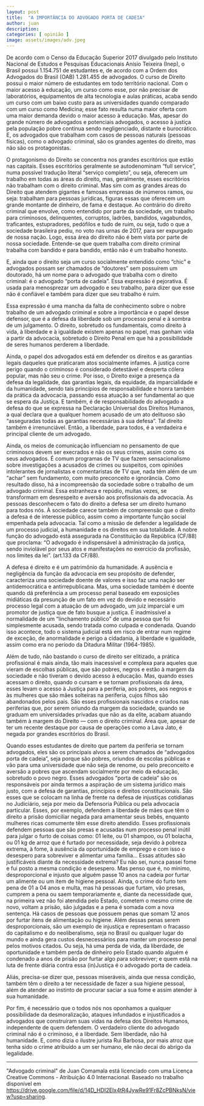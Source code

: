 ```yaml
---
layout: post
title:  "A IMPORTÂNCIA DO ADVOGADO PORTA DE CADEIA"
author: juan
description: 
categories: [ opinião ]
image: assets/images/adv.jpeg
---
```


De acordo com o Censo da Educação Superior 2017 divulgado pelo Instituto Nacional de Estudos e Pesquisas Educacionais Anísio Teixeira (Inep), o Brasil possui 1.154.751 de estudantes e, de acordo com a Ordem dos Advogados do Brasil (OAB) 1.281.455 de advogados. O curso de Direito possui o maior número de estudantes em todo território nacional. Com o maior acesso à educação, um curso como esse, por não precisar de laboratórios, equipamentos de alta tecnologia e aulas práticas, acaba sendo um curso com um baixo custo para as universidades quando comparado com um curso como Medicina; esse fato resulta numa maior oferta com uma maior demanda devido o maior acesso à educação. Mas, apesar do grande número de advogados e potenciais advogados, o acesso à justiça pela população pobre continua sendo negligenciado, distante e burocrático. E, os advogados que trabalham com casos de pessoas naturais (pessoas físicas), como o advogado criminal, são os grandes agentes do direito, mas não são os protagonistas.

O protagonismo do Direito se concentra nos grandes escritórios que estão nas capitais. Esses escritórios geralmente se autodenominam “full service”, numa possível tradução literal “serviço completo”, ou seja, oferecem um trabalho em todas as áreas do direito, mas, geralmente, esses escritórios não trabalham com o direito criminal. Mas sim com as grandes áreas do Direito que atendem gigantes e famosas empresas de inúmeros ramos, ou seja: trabalham para pessoas jurídicas, figuras essas que oferecem um grande montante de dinheiro, de fama e destaque. Ao contrário do direito criminal que envolve, como entendido por parte da sociedade, um trabalho para criminosos, delinquentes, corruptos, ladrões, bandidos, vagabundos, traficantes, estupradores, pedófilos e tudo de ruim, ou seja, tudo o que a sociedade brasileira pediu, no voto nas urnas de 2017, para ser expurgado de nossa nação. Logo, essa área do direito não é bem vista por parte de nossa sociedade. Entende-se que quem trabalha com direito criminal trabalha com bandido e para bandido, então não é um trabalho honesto.

E, ainda que o direito seja um curso socialmente entendido como “chic” e advogados possam ser chamados de “doutores” sem possuírem um doutorado, há um nome para o advogado que trabalha com o direito criminal: é o advogado “porta de cadeia”. Essa expressão é pejorativa. É usada para menosprezar um advogado e seu trabalho, para dizer que esse não é confiável e também para dizer que seu trabalho é ruim.

Essa expressão é uma mancha da falta de conhecimento sobre o nobre trabalho de um advogado criminal e sobre a importância e o papel desse defensor, que é a defesa da liberdade sob um processo penal e à sombra de um julgamento. O direito, sobretudo os fundamentais, como direito à vida, à liberdade e à igualdade existem apenas no papel, mas ganham vida a partir da advocacia, sobretudo o Direito Penal em que há a possibilidade de seres humanos perderem a liberdade.

Ainda, o papel dos advogados está em defender os direitos e as garantias legais daqueles que praticaram atos socialmente infames. A justiça corre perigo quando o criminoso é considerado detestável e desperta cólera popular, mas não seu o crime. Por isso, o Direito exige a presença da defesa da legalidade, das garantias legais, da equidade, da imparcialidade e da humanidade, sendo tais princípios de responsabilidade e honra também da prática da advocacia, passando essa atuação a ser fundamental ao que se espera da Justiça. E também, é de responsabilidade do advogado a defesa do que se expressa na Declaração Universal dos Direitos Humanos, a qual declara que a qualquer homem acusado de um ato delituoso são “asseguradas todas as garantias necessárias à sua defesa”. Tal direito também é irrenunciável. Então, a liberdade, para todos, é a verdadeira e principal cliente de um advogado.

Ainda, os meios de comunicação influenciam no pensamento de que criminosos devem ser execrados e não os seus crimes, assim como os seus advogados. É comum programas de TV que fazem sensacionalismo sobre investigações a acusados de crimes ou suspeitos, com opiniões intolerantes de jornalistas e comentaristas de TV que, nada têm além de um “achar” sem fundamento, com muito preconceito e ignorância. Como resultado disso, há a incompreensão da sociedade sobre o trabalho de um advogado criminal. Essa estranheza e repúdio, muitas vezes, se transformam em desrespeito e aversão aos profissionais da advocacia. As pessoas desconhecem o fato do direito a defesa ser um direito humano para todos nós. À sociedade carece também de compreensão que o direito a defesa é de interesse público, assim como a importante função social empenhada pela advocacia. Tal como a missão de defender a legalidade de um processo judicial, a humanidade e os direitos em sua totalidade. A nobre função do advogado está assegurada na Constituição da República (CF/88) que proclama: “O advogado é indispensável à administração da justiça, sendo inviolável por seus atos e manifestações no exercício da profissão, nos limites da lei”. (art.133 da CF/88).

A defesa é direito e é um patrimônio da humanidade. A ausência e negligência da função da advocacia em seu propósito de defender, caracteriza uma sociedade doente de valores e isso faz uma nação ser antidemocrática e antirrepublicana. Mas, uma sociedade também é doente quando dá preferência a um processo penal baseado em exposições midiáticas da presunção de um fato em vez do devido e necessário processo legal com a atuação de um advogado, um juiz imparcial e um promotor de justiça que de fato busque a justiça. É inadmissível a normalidade de um “linchamento público” de uma pessoa que foi simplesmente acusada, sendo tratada como culpada e condenada. Quando isso acontece, todo o sistema judicial está em risco de entrar num regime de exceção, de anormalidade e perigo a cidadania, à liberdade e igualdade, assim como era no período da Ditadura Militar (1964-1985).

Além de tudo, não bastando o curso de direito ser elitizado, a prática profissional é mais ainda, tão mais inacessível e complexa para aqueles que vieram de escolhas públicas, que são pobres, negros e estão à margem da sociedade e não tiveram o devido acesso à educação. Mas, quando esses acessam o direito, quando o cursam e se tornam profissionais da área, esses levam o acesso à Justiça para a periferia, aos pobres, aos negros e às mulheres que são mães solteiras na periferia, cujos filhos são abandonados pelos pais. São esses profissionais nascidos e criados nas periferias que, por serem oriundo da margem da sociedade, quando se graduam em universidades privadas que não as da elite, acabam atuando também à margem do Direito — com o direito criminal. Área que, apesar de ter um recente destaque por causa de operações como a Lava Jato, é negada por grandes escritórios do Brasil.

Quando esses estudantes de direito que partem da periferia se tornam advogados, eles são os principais alvos a serem chamados de “advogados porta de cadeia”, seja porque são pobres, oriundos de escolas públicas e vão para uma universidade que não seja de renome, ou pelo preconceito e aversão a pobres que ascendam socialmente por meio da educação, sobretudo o povo negro. Esses advogados “porta de cadeia” são os responsáveis por ainda termos a aspiração de um sistema jurídico mais justo, com a defesa de garantias, princípios e direitos constitucionais. São esses que se colocam na linha de frente na defesa de injustiças cotidianas no Judiciário, seja por meio da Defensoria Pública ou pela advocacia particular. Esses, por exemplo, defendem a liberdade de mães que têm o direito a prisão domiciliar negada para amamentar seus bebês, enquanto mulheres ricas comumente têm esse direito atendido. Esses profissionais defendem pessoas que são presas e acusadas num processo penal inútil para julgar o furto de coisas como: 01 leite, ou 01 shampoo, ou 01 bolacha, ou 01 kg de arroz que é furtado por necessidade, seja devido à pobreza extrema, à fome, à ausência da oportunidade de emprego e com isso o desespero para sobreviver e alimentar uma família… Essas atitudes são justificáveis diante da necessidade extrema? Eu não sei, nunca passei fome e fui posto a mesma condição e desespero. Mas penso que é, no mínimo, desproporcional e injusto que alguém passe 10 anos na cadeia por furtar um alimente ou um item de higiene pessoal. Ainda, o crime do furto tem pena de 01 a 04 anos e multa, mas há pessoas que furtam, vão presas, cumprem a pena ou saem temporariamente e, diante da necessidade que, na primeira vez não foi atendida pelo Estado, cometem o mesmo crime de novo, voltam a prisão, são julgadas e a pena é somada com a nova sentença. Há casos de pessoas que possuem penas que somam 12 anos por furtar itens de alimentação ou higiene. Além dessas penas serem desproporcionais, são um exemplo de injustiça e representam o fracasso do capitalismo e do neoliberalismo, seja no Brasil ou qualquer lugar do mundo e ainda gera custos desnecessários para manter um processo penal pelos motivos citados. Ou seja, há uma perda de vida, da liberdade, de oportunidade e também perda de dinheiro pelo Estado quando alguém é condenado a anos de prisão por furtar algo para sobreviver; e quem está na luta de frente diária contra essa (in)Justiça é o advogado porta de cadeia.

Aliás, precisa-se dizer que, pessoas miseráveis, ainda que nessa condição, também têm o direito a ter necessidade de fazer a sua higiene pessoal, além de atender ao instinto de procurar saciar a sua fome e assim atender à sua humanidade.

Por fim, é necessário que o todos nós nos oponhamos a qualquer possibilidade da desmoralização, ataques infundados e injustificados a advogados que construíram suas vidas na defesa dos Direitos Humanos, independente de quem defendem. O verdadeiro cliente do advogado criminal não é o criminoso, é a liberdade. Sem liberdade, não há humanidade. E, como dizia o ilustre jurista Rui Barbosa, por mais atroz que tenha sido o crime atribuído a um ser humano, ele não decai do abrigo da legalidade.

---

"Advogado criminal" de Juan Comamala está licenciado com uma Licença Creative Commons - Atribuição 4.0 Internacional.
Baseado no trabalho disponível em https://drive.google.com/file/d/14D_HDI2EIx4tR4JywRe91Fr8ZcPBNksN/view?usp=sharing.
